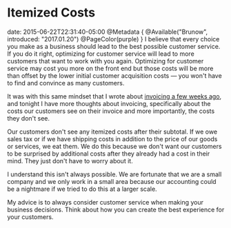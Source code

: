 # Itemized Costs
date: 2015-06-22T22:31:40-05:00
@Metadata {
  @Available("Brunow", introduced: "2017.01.20")
  @PageColor(purple)
}
I believe that every choice you make as a business should lead to the best possible customer service. If you do it right, optimizing for customer service will lead to more customers that want to work with you again. Optimizing for customer service may cost you more on the front end but those costs will be more than offset by the lower initial customer acquisition costs &mdash; you won't have to find and convince as many customers.

It was with this same mindset that I wrote about [invoicing a few weeks ago](http://brunow.org/2015/06/11/customer-service-through-invoicing/), and tonight I have more thoughts about invoicing, specifically about the costs our customers see on their invoice and more importantly, the costs they don't see.

Our customers don't see any itemized costs after their subtotal. If we owe sales tax or if we have shipping costs in addition to the price of our goods or services, we eat them. We do this because we don't want our customers to be surprised by additional costs after they already had a cost in their mind. They just don't have to worry about it.

I understand this isn't always possible. We are fortunate that we are a small company and we only work in a small area because our accounting could be a nightmare if we tried to do this at a larger scale.

My advice is to always consider customer service when making your business decisions. Think about how you can create the best experience for your customers.
